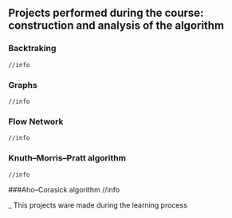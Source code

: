 ## Projects performed during the course: construction and analysis of the algorithm

### Backtraking
    //info
    
### Graphs
    //info
    
### Flow Network
    //info
    
### Knuth–Morris–Pratt algorithm
    //info
    
###Aho–Corasick algorithm
    //info

_
This projects ware made during the learning process
